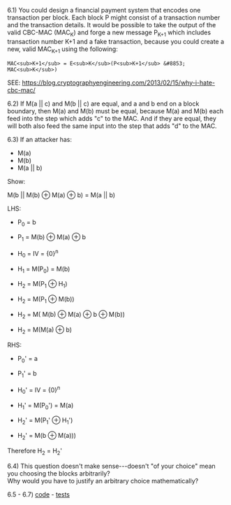 6.1) You could design a financial payment system that encodes one transaction per block.
Each block P might consist of a transaction number and the transaction details.
It would be possible to take the output of the valid CBC-MAC (MAC<sub>K</sub>) and forge a new 
message P<sub>K+1</sub> which includes transaction number K+1 and a fake transaction, 
because you could create a new, valid MAC<sub>K+1</sub> using the following:

    MAC<sub>K+1</sub> = E<sub>K</sub>(P<sub>K+1</sub> &#8853; MAC<sub>K</sub>)

SEE: https://blog.cryptographyengineering.com/2013/02/15/why-i-hate-cbc-mac/
    
6.2) If M(a || c) and M(b || c) are equal, and a and b end on a block boundary, then 
M(a) and M(b) must be equal, because M(a) and M(b) each feed into the step which adds "c" to
the MAC.  And if they are equal, they will both also feed the same input into the step
that adds "d" to the MAC.

6.3) If an attacker has:

- M(a)
- M(b)
- M(a || b)

Show:

M(b || M(b) &#8853; M(a) &#8853; b) = M(a || b)

LHS:

- P<sub>0</sub> = b
- P<sub>1</sub> = M(b) &#8853; M(a) &#8853; b


- H<sub>0</sub> = IV = {0}<sup>n</sup>
- H<sub>1</sub> = M(P<sub>0</sub>) = M(b)  
- H<sub>2</sub> = M(P<sub>1</sub> &#8853; H<sub>1</sub>)
- H<sub>2</sub> = M(P<sub>1</sub> &#8853; M(b))
- H<sub>2</sub> = M( M(b) &#8853; M(a) &#8853; b &#8853; M(b))
- H<sub>2</sub> = M(M(a) &#8853; b)

RHS: 

- P<sub>0</sub>' = a
- P<sub>1</suB>' = b

- H<sub>0</sub>' = IV = {0}<sup>n</sup>
- H<sub>1</sub>' = M(P<sub>0</sub>') = M(a)  
- H<sub>2</sub>' = M(P<sub>1</sub>' &#8853; H<sub>1</sub>')
- H<sub>2</sub>' = M(b &#8853; M(a)))

Therefore H<sub>2</sub> = H<sub>2</sub>'

6.4) This question doesn't make sense---doesn't "of your choice" mean you choosing the blocks arbitrarily?  
Why would you have to justify an arbitrary choice mathematically?

6.5 - 6.7) [code](https://github.com/mikebridge/cryptoeng/blob/master/src/main/scala/Chapter6.scala)
         - [tests](https://github.com/mikebridge/cryptoeng/blob/master/src/test/scala/Chapter6Test.scala)
